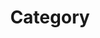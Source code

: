 ---
title : "Category"
layout : categories
permalink : /categories/
author_progile : true
sidebar_main : true
---